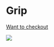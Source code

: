 Grip
=========================

[Want to checkout](https://raw.githack.com/co3moz/grip/master/index.html)

![](screenshot.png)
